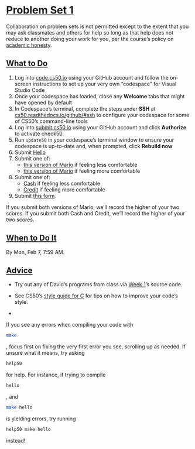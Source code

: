 # [Problem Set 1](https://cs50.harvard.edu/college/2022/spring/psets/1/#problem-set-1)

Collaboration on problem sets is not permitted except to the extent that you may ask  classmates and others for help so long as that help does not reduce to  another doing your work for you, per the course’s policy on [academic honesty](https://cs50.harvard.edu/college/2022/spring/syllabus/#academic-honesty).



## [What to Do](https://cs50.harvard.edu/college/2022/spring/psets/1/#what-to-do)

1. Log into [code.cs50.io](https://code.cs50.io/) using your GitHub account and follow the on-screen instructions to set up your very own “codespace” for Visual Studio Code
2. Once your codespace has loaded, close any **Welcome** tabs that might have opened by default
3. In Codespace’s terminal, complete the steps under **SSH** at [cs50.readthedocs.io/github/#ssh](https://cs50.readthedocs.io/github/#ssh) to configure your codespace for some of CS50’s command-line tools
4. Log into [submit.cs50.io](https://submit.cs50.io) using your GitHub account and click **Authorize** to activate check50.
5. Run `update50` in your codespace’s terminal window to ensure your codespace is up-to-date and, when prompted, click **Rebuild now**
6. Submit [Hello](https://cs50.harvard.edu/college/2022/spring/psets/1/hello/)
7. Submit one of:    
   - [this version of Mario](https://cs50.harvard.edu/college/2022/spring/psets/1/mario/less/) if feeling less comfortable
   - [this version of Mario](https://cs50.harvard.edu/college/2022/spring/psets/1/mario/more/) if feeling more comfortable
8. Submit one of:    
   - [Cash](https://cs50.harvard.edu/college/2022/spring/psets/1/cash/) if feeling less comfortable
   - [Credit](https://cs50.harvard.edu/college/2022/spring/psets/1/credit/) if feeling more comfortable
9. Submit [this form](https://forms.cs50.io/da130add-948c-4b2d-abaa-e9ed3137c952).

If you submit both versions of Mario, we’ll record the higher of your two scores. If you submit both Cash and Credit, we’ll record the higher of your two scores.



## [When to Do It](https://cs50.harvard.edu/college/2022/spring/psets/1/#when-to-do-it)

By Mon, Feb 7, 7:59 AM.



## [Advice](https://cs50.harvard.edu/college/2022/spring/psets/1/#advice)

- Try out any of David’s programs from class via [Week 1](https://cs50.harvard.edu/college/2022/spring/weeks/1/)’s source code.

- See CS50’s [style guide for C](https://cs50.readthedocs.io/style/c/) for tips on how to improve your code’s style.

- 

  If you see any errors when compiling your code with 

  ```bash
  make
  ```

  , focus first on fixing the very first error you see, scrolling up as needed. If unsure what it means, try asking 

  ```bash
  help50
  ```

   for help. For instance, if trying to compile 

  ```bash
  hello
  ```

  , and    

  ```bash
  make hello
  ```

  is yielding errors, try running

  ```bash
  help50 make hello
  ```

  instead!